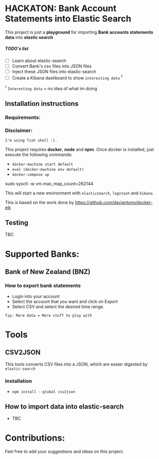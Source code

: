 # HACKATON: Bank Account Statements into Elastic Search
This project is just a **playground** for importing **Bank accounts statements data** into **elastic search**

##### TODO's list 

- [ ] Learn about elastic-search
- [ ] Convert Bank's csv files into JSON files
- [ ] Inject these JSON files into elastic-search
- [ ] Create a Kibana dashboard to show `interesting data` <sup>1</sup>

<sup>1</sup> `Interesting data` = no idea of what im doing

## Installation instructions

### Requirements:

### Disclaimer:
`
I'm using fish shell :).
`

This project requires **docker**, **node** and **npm**. Once docker is installed, just execute the following commands:

- `docker-machine start default`
- `eval (docker-machine env default)`
- `docker-compose up`

sudo sysctl -w vm.max_map_count=262144

This will start a new environment with `elasticsearch`, `logstash` and `kibana`

This is based on the work done by https://github.com/deviantony/docker-elk

## Testing

TBC

# Supported Banks:

## Bank of New Zealand (BNZ)

### How to export bank statements
- Login into your account
- Select the account that you want and click on Export
- Select CSV and select the desired time range.

`Tip: More data = More stuff to play with`

# Tools

## CSV2JSON

This tools converts CSV files into a JSON, which are easier digested by `elastic-search`

### Installation
- `npm install --global csv2json`

## How to import data into elastic-search
- TBC

# Contributions:
Feel free to add your suggestions and ideas on this project.

